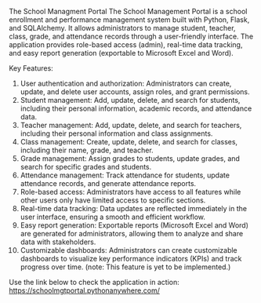 The School Managment Portal
The School Management Portal is a school enrollment and performance management system built with Python, Flask, and SQLAlchemy. It allows administrators to manage student, teacher, class, grade, and attendance records through a user-friendly interface. The application provides role-based access (admin), real-time data tracking, and easy report generation (exportable to Microsoft Excel and Word).

Key Features:
1. User authentication and authorization: Administrators can create, update, and delete user accounts, assign roles, and grant permissions.
2. Student management: Add, update, delete, and search for students, including their personal information, academic records, and attendance data.
3. Teacher management: Add, update, delete, and search for teachers, including their personal information and class assignments.
4. Class management: Create, update, delete, and search for classes, including their name, grade, and teacher.
5. Grade management: Assign grades to students, update grades, and search for specific grades and students.
6. Attendance management: Track attendance for students, update attendance records, and generate attendance reports.
7. Role-based access: Administrators have access to all features while other users only have limited access to specific sections.
8. Real-time data tracking: Data updates are reflected immediately in the user interface, ensuring a smooth and efficient workflow.
9. Easy report generation: Exportable reports (Microsoft Excel and Word) are generated for administrators, allowing them to analyze and share data with stakeholders.
10. Customizable dashboards: Administrators can create customizable dashboards to visualize key performance indicators (KPIs) and track progress over time. (note: This feature is yet to be implemented.)

Use the link below to check the application in action:
https://schoolmgtportal.pythonanywhere.com/